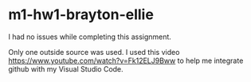 # m1-hw1-brayton-ellie

I had no issues while completing this assignment. 

Only one outside source was used. I used this video https://www.youtube.com/watch?v=Fk12ELJ9Bww to help me integrate github with my Visual Studio Code.